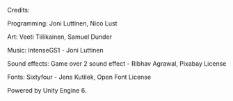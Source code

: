 Credits:

Programming: Joni Luttinen, Nico Lust

Art: Veeti Tiilikainen, Samuel Dunder

Music:
IntenseGS1 - Joni Luttinen

Sound effects:
Game over 2 sound effect - Ribhav Agrawal, Pixabay License

Fonts:
Sixtyfour - Jens Kutilek, Open Font License

Powered by Unity Engine 6.
